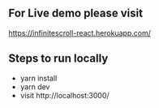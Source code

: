 ## For Live demo please visit 
https://infinitescroll-react.herokuapp.com/
## Steps to run locally 
* yarn install
* yarn dev
* visit http://localhost:3000/
